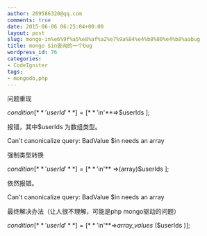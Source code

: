 ```yaml
---
author: 269586320@qq.com
comments: true
date: 2015-06-06 06:25:04+00:00
layout: post
slug: mongo-in%e6%9f%a5%e8%af%a2%e7%9a%84%e4%b8%80%e4%b8%aabug
title: mongo $in查询的一个bug
wordpress_id: 76
categories:
- CodeIgniter
tags:
- mongodb,php
---
```







问题重现

$condition [**'userId'**]=[ **'$in'**=>$userIds ];

  


报错，其中$userIds 为数组类型。

  



Can't canonicalize query: BadValue $in needs an array


  


强制类型转换

$condition [ **'userId'**]=[ **'$in'** =>(array)$userIds ];

  


依然报错。

  


Can't canonicalize query: BadValue $in needs an array

  


  


最终解决办法（让人很不理解，可能是php mongo驱动的问题）

  


$condition [**'userId'**]=[ **'$in'**=>_array_values_ ($userIds )];

  

